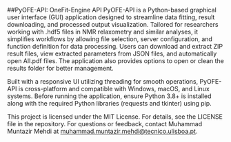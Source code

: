 ##PyOFE-API: OneFit-Engine API
PyOFE-API is a Python-based graphical user interface (GUI) application designed to streamline data fitting, result downloading, and processed output visualization. Tailored for researchers working with .hdf5 files in NMR relaxometry and similar analyses, it simplifies workflows by allowing file selection, server configuration, and function definition for data processing. Users can download and extract ZIP result files, view extracted parameters from JSON files, and automatically open All.pdf files. The application also provides options to open or clean the results folder for better management.

Built with a responsive UI utilizing threading for smooth operations, PyOFE-API is cross-platform and compatible with Windows, macOS, and Linux systems. Before running the application, ensure Python 3.8+ is installed along with the required Python libraries (requests and tkinter) using pip.

This project is licensed under the MIT License. For details, see the LICENSE file in the repository. For questions or feedback, contact Muhammad Muntazir Mehdi at muhammad.muntazir.mehdi@tecnico.ulisboa.pt.
